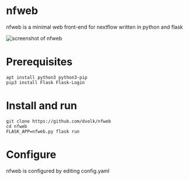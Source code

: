 # nfweb
nfweb is a minimal web front-end for nextflow written in python and flask

![screenshot of nfweb](https://i.imgur.com/n9jXoh9.png)

# Prerequisites
    apt install python3 python3-pip
    pip3 install Flask Flask-Login

# Install and run
    git clone https://github.com/dvolk/nfweb
    cd nfweb
    FLASK_APP=nfweb.py flask run

# Configure
nfweb is configured by editing config.yaml
